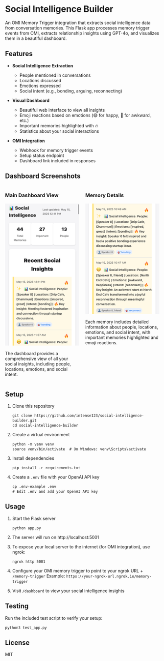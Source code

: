 # Social Intelligence Builder

An OMI Memory Trigger integration that extracts social intelligence data from conversation memories. This Flask app processes memory trigger events from OMI, extracts relationship insights using GPT-4o, and visualizes them in a beautiful dashboard.

## Features

- **Social Intelligence Extraction**
  - People mentioned in conversations
  - Locations discussed
  - Emotions expressed
  - Social intent (e.g., bonding, arguing, reconnecting)

- **Visual Dashboard**
  - Beautiful web interface to view all insights
  - Emoji reactions based on emotions (😄 for happy, 😬 for awkward, etc.)
  - Important memories highlighted with 🔥
  - Statistics about your social interactions

- **OMI Integration**
  - Webhook for memory trigger events
  - Setup status endpoint
  - Dashboard link included in responses

## Dashboard Screenshots

<div style="display: flex; justify-content: space-between;">
  <div style="flex: 1; margin-right: 10px;">
    <h3>Main Dashboard View</h3>
    <img src="screenshots/IMG_3131.jpg" alt="Dashboard Overview" width="400"/>
    <p>The dashboard provides a comprehensive view of all your social insights, including people, locations, emotions, and social intent.</p>
  </div>
  <div style="flex: 1; margin-left: 10px;">
    <h3>Memory Details</h3>
    <img src="screenshots/IMG_3132.jpg" alt="Memory Details" width="400"/>
    <p>Each memory includes detailed information about people, locations, emotions, and social intent, with important memories highlighted and emoji reactions.</p>
  </div>
</div>

## Setup

1. Clone this repository
   ```
   git clone https://github.com/intense123/social-intelligence-builder.git
   cd social-intelligence-builder
   ```

2. Create a virtual environment
   ```
   python -m venv venv
   source venv/bin/activate  # On Windows: venv\Scripts\activate
   ```

3. Install dependencies
   ```
   pip install -r requirements.txt
   ```

4. Create a `.env` file with your OpenAI API key
   ```
   cp .env-example .env
   # Edit .env and add your OpenAI API key
   ```

## Usage

1. Start the Flask server
   ```
   python app.py
   ```

2. The server will run on http://localhost:5001

3. To expose your local server to the internet (for OMI integration), use ngrok:
   ```
   ngrok http 5001
   ```

4. Configure your OMI memory trigger to point to your ngrok URL + `/memory-trigger`
   Example: `https://your-ngrok-url.ngrok.io/memory-trigger`

5. Visit `/dashboard` to view your social intelligence insights

## Testing

Run the included test script to verify your setup:
```
python3 test_app.py
```

## License

MIT
